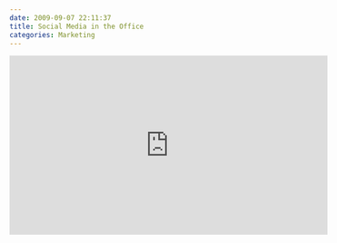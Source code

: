 ```yaml
---
date: 2009-09-07 22:11:37
title: Social Media in the Office
categories: Marketing
---
```


<iframe width="560" height="315" src="https://www.youtube.com/embed/3f-hr1iWNyI" frameborder="0" allow="autoplay; encrypted-media" allowfullscreen></iframe>
